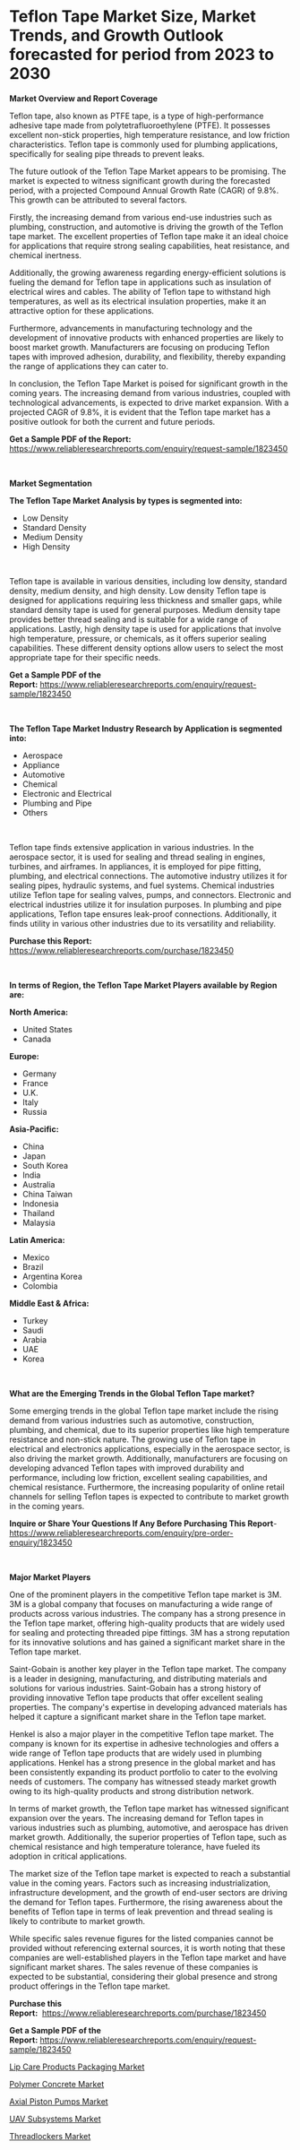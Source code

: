 <p><h1>Teflon Tape Market Size, Market Trends, and Growth Outlook forecasted for period from 2023 to 2030</h1></p><p><strong>Market Overview and Report Coverage</strong></p>
<p><p>Teflon tape, also known as PTFE tape, is a type of high-performance adhesive tape made from polytetrafluoroethylene (PTFE). It possesses excellent non-stick properties, high temperature resistance, and low friction characteristics. Teflon tape is commonly used for plumbing applications, specifically for sealing pipe threads to prevent leaks.</p><p>The future outlook of the Teflon Tape Market appears to be promising. The market is expected to witness significant growth during the forecasted period, with a projected Compound Annual Growth Rate (CAGR) of 9.8%. This growth can be attributed to several factors.</p><p>Firstly, the increasing demand from various end-use industries such as plumbing, construction, and automotive is driving the growth of the Teflon tape market. The excellent properties of Teflon tape make it an ideal choice for applications that require strong sealing capabilities, heat resistance, and chemical inertness.</p><p>Additionally, the growing awareness regarding energy-efficient solutions is fueling the demand for Teflon tape in applications such as insulation of electrical wires and cables. The ability of Teflon tape to withstand high temperatures, as well as its electrical insulation properties, make it an attractive option for these applications.</p><p>Furthermore, advancements in manufacturing technology and the development of innovative products with enhanced properties are likely to boost market growth. Manufacturers are focusing on producing Teflon tapes with improved adhesion, durability, and flexibility, thereby expanding the range of applications they can cater to.</p><p>In conclusion, the Teflon Tape Market is poised for significant growth in the coming years. The increasing demand from various industries, coupled with technological advancements, is expected to drive market expansion. With a projected CAGR of 9.8%, it is evident that the Teflon tape market has a positive outlook for both the current and future periods.</p></p>
<p><strong>Get a Sample PDF of the Report:</strong> <a href="https://www.reliableresearchreports.com/enquiry/request-sample/1823450">https://www.reliableresearchreports.com/enquiry/request-sample/1823450</a></p>
<p>&nbsp;</p>
<p><strong>Market Segmentation</strong></p>
<p><strong>The Teflon Tape Market Analysis by types is segmented into:</strong></p>
<p><ul><li>Low Density</li><li>Standard Density</li><li>Medium Density</li><li>High Density</li></ul></p>
<p>&nbsp;</p>
<p><p>Teflon tape is available in various densities, including low density, standard density, medium density, and high density. Low density Teflon tape is designed for applications requiring less thickness and smaller gaps, while standard density tape is used for general purposes. Medium density tape provides better thread sealing and is suitable for a wide range of applications. Lastly, high density tape is used for applications that involve high temperature, pressure, or chemicals, as it offers superior sealing capabilities. These different density options allow users to select the most appropriate tape for their specific needs.</p></p>
<p><strong>Get a Sample PDF of the Report:</strong>&nbsp;<a href="https://www.reliableresearchreports.com/enquiry/request-sample/1823450">https://www.reliableresearchreports.com/enquiry/request-sample/1823450</a></p>
<p>&nbsp;</p>
<p><strong>The Teflon Tape Market Industry Research by Application is segmented into:</strong></p>
<p><ul><li>Aerospace</li><li>Appliance</li><li>Automotive</li><li>Chemical</li><li>Electronic and Electrical</li><li>Plumbing and Pipe</li><li>Others</li></ul></p>
<p>&nbsp;</p>
<p><p>Teflon tape finds extensive application in various industries. In the aerospace sector, it is used for sealing and thread sealing in engines, turbines, and airframes. In appliances, it is employed for pipe fitting, plumbing, and electrical connections. The automotive industry utilizes it for sealing pipes, hydraulic systems, and fuel systems. Chemical industries utilize Teflon tape for sealing valves, pumps, and connectors. Electronic and electrical industries utilize it for insulation purposes. In plumbing and pipe applications, Teflon tape ensures leak-proof connections. Additionally, it finds utility in various other industries due to its versatility and reliability.</p></p>
<p><strong>Purchase this Report:</strong>&nbsp; <a href="https://www.reliableresearchreports.com/purchase/1823450">https://www.reliableresearchreports.com/purchase/1823450</a></p>
<p>&nbsp;</p>
<p><strong>In terms of Region, the Teflon Tape Market Players available by Region are:</strong></p>
<p>
    <p> <strong> North America: </strong>
        <ul>
            <li>United States</li>
            <li>Canada</li>
        </ul>
        </p> 
    <p> <strong> Europe: </strong>
        <ul>
            <li>Germany</li>
            <li>France</li>
            <li>U.K.</li>
            <li>Italy</li>
            <li>Russia</li>
        </ul>
        </p> 
    <p> <strong> Asia-Pacific: </strong>
        <ul>
            <li>China</li>
            <li>Japan</li>
            <li>South Korea</li>
            <li>India</li>
            <li>Australia</li>
            <li>China Taiwan</li>
            <li>Indonesia</li>
            <li>Thailand</li>
            <li>Malaysia</li>
        </ul>
        </p> 
    <p> <strong> Latin America: </strong>
        <ul>
            <li>Mexico</li>
            <li>Brazil</li>
            <li>Argentina Korea</li>
            <li>Colombia</li>
        </ul>
        </p> 
    <p> <strong> Middle East & Africa: </strong>
        <ul>
            <li>Turkey</li>
            <li>Saudi</li>
            <li>Arabia</li>
            <li>UAE</li>
            <li>Korea</li>
        </ul>
    </p>
    </p>
<p>&nbsp;</p>
<p><strong>What are the Emerging Trends in the Global Teflon Tape market?</strong></p>
<p><p>Some emerging trends in the global Teflon tape market include the rising demand from various industries such as automotive, construction, plumbing, and chemical, due to its superior properties like high temperature resistance and non-stick nature. The growing use of Teflon tape in electrical and electronics applications, especially in the aerospace sector, is also driving the market growth. Additionally, manufacturers are focusing on developing advanced Teflon tapes with improved durability and performance, including low friction, excellent sealing capabilities, and chemical resistance. Furthermore, the increasing popularity of online retail channels for selling Teflon tapes is expected to contribute to market growth in the coming years.</p></p>
<p><strong>Inquire or Share Your Questions If Any Before Purchasing This Report</strong>- <a href="https://www.reliableresearchreports.com/enquiry/pre-order-enquiry/1823450">https://www.reliableresearchreports.com/enquiry/pre-order-enquiry/1823450</a></p>
<p>&nbsp;</p>
<p><strong>Major Market Players</strong></p>
<p><p>One of the prominent players in the competitive Teflon tape market is 3M. 3M is a global company that focuses on manufacturing a wide range of products across various industries. The company has a strong presence in the Teflon tape market, offering high-quality products that are widely used for sealing and protecting threaded pipe fittings. 3M has a strong reputation for its innovative solutions and has gained a significant market share in the Teflon tape market.</p><p>Saint-Gobain is another key player in the Teflon tape market. The company is a leader in designing, manufacturing, and distributing materials and solutions for various industries. Saint-Gobain has a strong history of providing innovative Teflon tape products that offer excellent sealing properties. The company's expertise in developing advanced materials has helped it capture a significant market share in the Teflon tape market.</p><p>Henkel is also a major player in the competitive Teflon tape market. The company is known for its expertise in adhesive technologies and offers a wide range of Teflon tape products that are widely used in plumbing applications. Henkel has a strong presence in the global market and has been consistently expanding its product portfolio to cater to the evolving needs of customers. The company has witnessed steady market growth owing to its high-quality products and strong distribution network.</p><p>In terms of market growth, the Teflon tape market has witnessed significant expansion over the years. The increasing demand for Teflon tapes in various industries such as plumbing, automotive, and aerospace has driven market growth. Additionally, the superior properties of Teflon tape, such as chemical resistance and high temperature tolerance, have fueled its adoption in critical applications.</p><p>The market size of the Teflon tape market is expected to reach a substantial value in the coming years. Factors such as increasing industrialization, infrastructure development, and the growth of end-user sectors are driving the demand for Teflon tapes. Furthermore, the rising awareness about the benefits of Teflon tape in terms of leak prevention and thread sealing is likely to contribute to market growth.</p><p>While specific sales revenue figures for the listed companies cannot be provided without referencing external sources, it is worth noting that these companies are well-established players in the Teflon tape market and have significant market shares. The sales revenue of these companies is expected to be substantial, considering their global presence and strong product offerings in the Teflon tape market.</p></p>
<p><strong>Purchase this Report:</strong>&nbsp;&nbsp;<a href="https://www.reliableresearchreports.com/purchase/1823450">https://www.reliableresearchreports.com/purchase/1823450</a></p>
<p></p>
<p><strong>Get a Sample PDF of the Report:</strong>&nbsp;<a href="https://www.reliableresearchreports.com/enquiry/request-sample/1823450">https://www.reliableresearchreports.com/enquiry/request-sample/1823450</a></p>
<p><p><a href="https://github.com/kuntayevaz/Market-Research-Report-List-1/blob/main/lip-care-products-packaging-market.md">Lip Care Products Packaging Market</a></p><p><a href="https://github.com/Krish2023na/Market-Research-Report-List-1/blob/main/polymer-concrete-market.md">Polymer Concrete Market</a></p><p><a href="https://medium.com/@marilynadams76/decoding-axial-piston-pumps-market-metrics-market-share-trends-and-growth-patterns-f4552fced3b1">Axial Piston Pumps Market</a></p><p><a href="https://medium.com/@beverlychen69/uav-subsystems-market-insight-market-trends-growth-forecasted-from-2023-to-2030-dbd20a87ce31">UAV Subsystems Market</a></p><p><a href="https://medium.com/@rachelyoung56/decoding-threadlockers-market-metrics-market-share-trends-and-growth-patterns-3c93c02aba3c">Threadlockers Market</a></p></p>